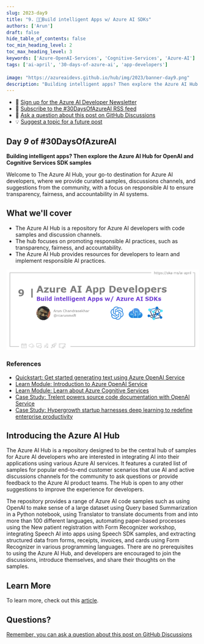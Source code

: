```yaml
---
slug: 2023-day9
title: "9. 🧑‍💻Build intelligent Apps w/ Azure AI SDKs"
authors: ['Arun']
draft: false
hide_table_of_contents: false
toc_min_heading_level: 2
toc_max_heading_level: 3
keywords: ['Azure-OpenAI-Services', 'Cognitive-Services', 'Azure-AI']
tags: ['ai-april', '30-days-of-azure-ai', 'app-developers']

image: "https://azureaidevs.github.io/hub/img/2023/banner-day9.png"
description: "Building intelligent apps? Then explore the Azure AI Hub for OpenAI and Cognitive Services SDK samples https://azureaidevs.github.io/hub/blog/2023-day9 #30DaysOfAzureAI #AzureAiDevs #AI #OpenAI"
---
```


<head>

  <link rel="canonical" href="https://github.com/Azure-Samples/azure-ai"  />

</head>

- 📧 [Sign up for the Azure AI Developer Newsletter](https://aka.ms/azure-ai-dev-newsletter)
- 📰 [Subscribe to the #30DaysOfAzureAI RSS feed](https://azureaidevs.github.io/hub/blog/rss.xml)
- 📌 [Ask a question about this post on GitHub Discussions](https://github.com/AzureAiDevs/hub/discussions/categories/9-build-intelligent-apps-w/-azure-ai-sdks)
- 💡 [Suggest a topic for a future post](https://github.com/AzureAiDevs/hub/discussions/categories/call-for-content)

## Day _9_ of #30DaysOfAzureAI

<!-- README
The following description is also used for the tweet. So it should be action oriented and grab attention 
If you update the description, please update the description: in the frontmatter as well.
-->

**Building intelligent apps? Then explore the Azure AI Hub for OpenAI and Cognitive Services SDK samples**

<!-- README
The following is the intro to the post. It should be a short teaser for the post.
-->

Welcome to The Azure AI Hub, your go-to destination for Azure AI developers, where we provide curated samples, discussions channels, and suggestions from the community, with a focus on responsible AI to ensure transparency, fairness, and accountability in AI systems.

## What we'll cover

<!-- README
The following list is the main points of the post. There should be 3-4 main points.
 -->


- The Azure AI Hub is a repository for Azure AI developers with code samples and discussion channels.
- The hub focuses on promoting responsible AI practices, such as transparency, fairness, and accountability.
- The Azure AI Hub provides resources for developers to learn and implement responsible AI practices.

<!-- 
- Main point 1
- Main point 2
- Main point 3 
- Main point 4
-->

![Image banner for day 9](./../../../static/img/2023/banner-day9.png)

<!-- README
Add or update a list relevant references here. These could be links to other blog posts, Microsoft Learn Module, videos, or other resources.
-->


### References

- [Quickstart: Get started generating text using Azure OpenAI Service](https://learn.microsoft.com/azure/cognitive-services/openai/quickstart?pivots=programming-language-studio&WT.mc_id=aiml-89446-dglover)
- [Learn Module: Introduction to Azure OpenAI Service](https://learn.microsoft.com/training/modules/explore-azure-openai&WT.mc_id=aiml-89446-dglover)
- [Learn Module: Learn about Azure Cognitive Services](https://learn.microsoft.com/training/browse/?products=azure-cognitive-services&WT.mc_id=aiml-89446-dglover)
- [Case Study: Trelent powers source code documentation with OpenAI Service](https://startups.microsoft.com/blog/trelent-openai-service?WT.mc_id=aiml-89446-dglover)
- [Case Study: Hypergrowth startup harnesses deep learning to redefine enterprise productivity](https://customers.microsoft.com/story/1376278902865681018-instabase-partner-professional-services-azure?WT.mc_id=aiml-89446-dglover)


<!-- README
The following is the body of the post. It should be an overview of the post that you are referencing.
See the Learn More section, if you supplied a canonical link, then will be displayed here.
-->


## Introducing the Azure AI Hub

The Azure AI Hub is a repository designed to be the central hub of samples for Azure AI developers who are interested in integrating AI into their applications using various Azure AI services. It features a curated list of samples for popular end-to-end customer scenarios that use AI and active discussions channels for the community to ask questions or provide feedback to the Azure AI product teams. The Hub is open to any other suggestions to improve the experience for developers.

The repository provides a range of Azure AI code samples such as using OpenAI to make sense of a large dataset using Query based Summarization in a Python notebook, using Translator to translate documents from and into more than 100 different languages, automating paper-based processes using the New patient registration with Form Recognizer workshop, integrating Speech AI into apps using Speech SDK samples, and extracting structured data from forms, receipts, invoices, and cards using Form Recognizer in various programming languages. There are no prerequisites to using the Azure AI Hub, and 
developers are encouraged to join the discussions, introduce themselves, and share their thoughts on the samples.

## Learn More

To learn more, check out this [article](https://github.com/Azure-Samples/azure-ai).


## Questions?

[Remember, you can ask a question about this post on GitHub Discussions](https://github.com/AzureAiDevs/Discussions/discussions/categories/9-build-intelligent-apps-w/-azure-ai-sdks)